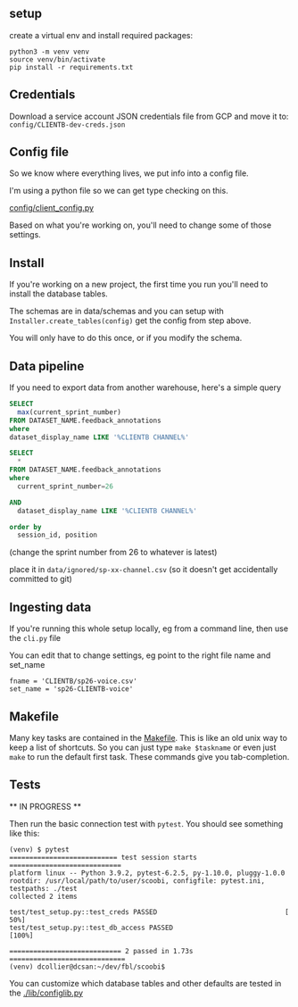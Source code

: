 ## setup

create a virtual env and install required packages:

```
python3 -m venv venv
source venv/bin/activate
pip install -r requirements.txt
```

## Credentials

Download a service account JSON credentials file from GCP and move it to:
 `config/CLIENTB-dev-creds.json`


## Config file

So we know where everything lives, we put info into a config file.

I'm using a python file so we can get type checking on this.

[config/client_config.py](config/client_config.py)

Based on what you're working on, you'll need to change some of those settings.

## Install

If you're working on a new project, the first time you run you'll need to install the database tables.

The schemas are in data/schemas and you can setup with `Installer.create_tables(config)`
get the config from step above.

You will only have to do this once, or if you modify the schema.


## Data pipeline

If you need to export data from another warehouse, here's a simple query

```sql
SELECT
  max(current_sprint_number)
FROM DATASET_NAME.feedback_annotations
where
dataset_display_name LIKE '%CLIENTB CHANNEL%'
```

```sql
SELECT
  *
FROM DATASET_NAME.feedback_annotations
where
  current_sprint_number=26

AND
  dataset_display_name LIKE '%CLIENTB CHANNEL%'

order by
  session_id, position
```
(change the sprint number from 26 to whatever is latest)

place it in `data/ignored/sp-xx-channel.csv` (so it doesn't get accidentally committed to git)

## Ingesting data

If you're running this whole setup locally, eg from a command line, then use the `cli.py` file

You can edit that to change settings, eg point to the right file name and set_name

    fname = 'CLIENTB/sp26-voice.csv'
    set_name = 'sp26-CLIENTB-voice'




## Makefile
Many key tasks are contained in the [Makefile](Makefile).
This is like an old unix way to keep a list of shortcuts.
So you can just type `make $taskname` or even just `make` to run the default first task.
These commands give you tab-completion.


## Tests

** IN PROGRESS **

Then run the basic connection test with `pytest`.
You should see something like this:

```
(venv) $ pytest
=========================== test session starts ============================
platform linux -- Python 3.9.2, pytest-6.2.5, py-1.10.0, pluggy-1.0.0
rootdir: /usr/local/path/to/user/scoobi, configfile: pytest.ini, testpaths: ./test
collected 2 items

test/test_setup.py::test_creds PASSED                                [ 50%]
test/test_setup.py::test_db_access PASSED                            [100%]

============================ 2 passed in 1.73s =============================
(venv) dcollier@dcsan:~/dev/fbl/scoobi$
```

You can customize which database tables and other defaults are tested in the [./lib/configlib.py](./lib/configlib.py)
